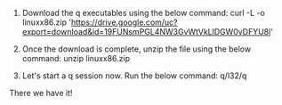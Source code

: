 1. Download the q executables using the below command:
curl -L -o linuxx86.zip 'https://drive.google.com/uc?export=download&id=19FUNsmPGL4NW3GvWtVkLlDGW0vDFYU8l'

2. Once the download is complete, unzip the file using the below command:
unzip linuxx86.zip

3. Let's start a q session now. Run the below command:
q/l32/q

There we have it!